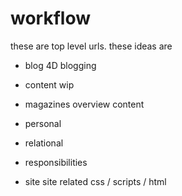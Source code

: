# workflow

these are top level urls. these ideas are

- blog
4D blogging

- content
wip

- magazines
overview content

- personal
- relational
- responsibilities

- site
site related css / scripts / html

